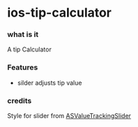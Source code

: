 # ios-tip-calculator

### what is it

A tip Calculator

### Features

* silder adjusts tip value

### credits

Style for slider from  [ASValueTrackingSlider](https://github.com/alskipp/ASValueTrackingSlider)

